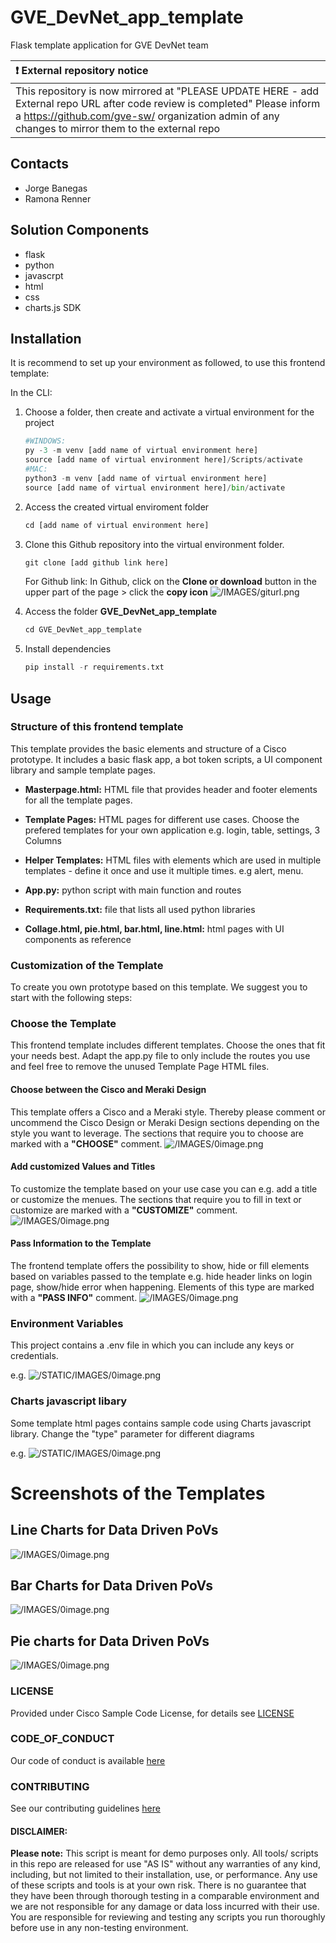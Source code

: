 # GVE_DevNet_app_template
Flask template application for GVE DevNet team






| :exclamation:  External repository notice   |
|:---------------------------|
| This repository is now mirrored at "PLEASE UPDATE HERE - add External repo URL after code review is completed"  Please inform a https://github.com/gve-sw/ organization admin of any changes to mirror them to the external repo |
## Contacts
* Jorge Banegas
* Ramona Renner 

## Solution Components
* flask
* python
* javascrpt
* html
* css
* charts.js SDK

## Installation

It is recommend to set up your environment as followed, to use this frontend template:

In the CLI:
1.	Choose a folder, then create and activate a virtual environment for the project
    ```python
    #WINDOWS:
    py -3 -m venv [add name of virtual environment here] 
    source [add name of virtual environment here]/Scripts/activate
    #MAC:
    python3 -m venv [add name of virtual environment here] 
    source [add name of virtual environment here]/bin/activate
    ```

2. Access the created virtual enviroment folder
    ```python
    cd [add name of virtual environment here] 
    ```

3.	Clone this Github repository into the virtual environment folder.
    ```python
    git clone [add github link here]
    ```
    For Github link: 
        In Github, click on the **Clone or download** button in the upper part of the page > click the **copy icon**
        ![/IMAGES/giturl.png](/STATIC/IMAGES/giturl.png)

4. Access the folder **GVE_DevNet_app_template**
    ```python
    cd GVE_DevNet_app_template
    ```

5.	Install dependencies
    ```python
    pip install -r requirements.txt
    ```


## Usage

### Structure of this frontend template

This template provides the basic elements and structure of a Cisco prototype. It includes a basic flask app, a bot token scripts, a UI component library and sample template pages.

* **Masterpage.html:** HTML file that provides header and footer elements for all the template pages.

* **Template Pages:** HTML pages for different use cases. Choose the prefered templates for your own application e.g. login, table, settings, 3 Columns 

* **Helper Templates:** HTML files with elements which are used in multiple templates - define it once and use it multiple times. e.g alert, menu. 

* **App.py:** python script with main function and routes

* **Requirements.txt:** file that lists all used python libraries

* **Collage.html, pie.html, bar.html, line.html:** html pages with UI components as reference


### Customization of the Template

To create you own prototype based on this template. We suggest you to start with the following steps:

### Choose the Template
This frontend template includes different templates. Choose the ones that fit your needs best. Adapt the app.py file to only include the routes you use and feel free to remove the unused Template Page HTML files. 

####  Choose between the Cisco and Meraki Design
This template offers a Cisco and a Meraki style. Thereby please comment or uncommend the Cisco Design or Meraki Design sections depending on the style you want to leverage. The sections that require you to choose are marked with a **"CHOOSE"** comment.
    ![/IMAGES/0image.png](/STATIC/IMAGES/Choose1.png)

#### Add customized Values and Titles
To customize the template based on your use case you can e.g. add a title or customize the menues. The sections that require you to fill in text or customize are marked with a **"CUSTOMIZE"** comment.
    ![/IMAGES/0image.png](/STATIC/IMAGES/Choose2.png)

#### Pass Information to the Template
The frontend template offers the possibility to show, hide or fill elements based on variables passed to the template e.g. hide header links on login page, show/hide error when happening. Elements of this type are marked with a **"PASS INFO"** comment. 
    ![/IMAGES/0image.png](/STATIC/IMAGES/Choose3.png)

### Environment Variables
This project contains a .env file in which you can include any keys or credentials.

e.g. 
![/STATIC/IMAGES/0image.png](/STATIC/IMAGES/env_variable.png)

### Charts javascript libary
Some template html pages contains sample code using Charts javascript library. Change the "type" parameter for different diagrams

e.g. 
![/STATIC/IMAGES/0image.png](/STATIC/IMAGES/js_charts_example.png)

# Screenshots of the Templates

## Line Charts for Data Driven PoVs
![/IMAGES/0image.png](/STATIC/IMAGES/lines.png)

## Bar Charts for Data Driven PoVs
![/IMAGES/0image.png](/STATIC/IMAGES/bars.png)

## Pie charts for Data Driven PoVs
![/IMAGES/0image.png](/STATIC/IMAGES/pies.png)



### LICENSE

Provided under Cisco Sample Code License, for details see [LICENSE](LICENSE.md)

### CODE_OF_CONDUCT

Our code of conduct is available [here](CODE_OF_CONDUCT.md)

### CONTRIBUTING

See our contributing guidelines [here](CONTRIBUTING.md)

#### DISCLAIMER:
<b>Please note:</b> This script is meant for demo purposes only. All tools/ scripts in this repo are released for use "AS IS" without any warranties of any kind, including, but not limited to their installation, use, or performance. Any use of these scripts and tools is at your own risk. There is no guarantee that they have been through thorough testing in a comparable environment and we are not responsible for any damage or data loss incurred with their use.
You are responsible for reviewing and testing any scripts you run thoroughly before use in any non-testing environment.
